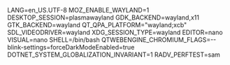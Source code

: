 LANG=en_US.UTF-8
MOZ_ENABLE_WAYLAND=1
DESKTOP_SESSION=plasmawayland
GDK_BACKEND=wayland,x11
GTK_BACKEND=wayland
QT_QPA_PLATFORM="wayland;xcb"
SDL_VIDEODRIVER=wayland
XDG_SESSION_TYPE=wayland
EDITOR=nano
VISUAL=nano
SHELL=/bin/bash
QTWEBENGINE_CHROMIUM_FLAGS=--blink-settings=forceDarkModeEnabled=true
DOTNET_SYSTEM_GLOBALIZATION_INVARIANT=1
RADV_PERFTEST=sam
